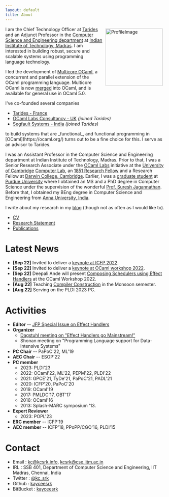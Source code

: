 ```yaml
---
layout: default
title: About
---
```


<img src="assets/profile.jpeg" alt="ProfileImage" style="width: 180px; float:
right; padding-right: 0.5rem; padding-left: 0.5rem; padding-top: 0.4rem;"/> I am
the Chief Technology Officer at [Tarides](https://tarides.com/) and an Adjunct
Professor in the [Computer Science and Engineering
department](http://cse.iitm.ac.in/) at [Indian Institute of Technology,
Madras](https://www.iitm.ac.in/). I am interested in building robust, secure and
scalable systems using programming language technology. 

I led the development of [Multicore
OCaml](https://github.com/ocamllabs/ocaml-multicore), a concurrent and parallel
extension of the OCaml programming language. Multicore OCaml is now
[merged](https://github.com/ocaml/ocaml/pull/10831) into OCaml, and is available
for general use in OCaml 5.0.

I've co-founded several companies 

* [Tarides - France](https://tarides.com/)
* [OCaml Labs Consultancy - UK](http://ocamllabs.io/) _(joined Tarides)_
* [Segfault Systems - India](https://segfault.systems) _(joined Tarides)_

<p/>
to build systems that are _functional_, and functional programming in
[OCaml](https://ocaml.org/) turns out to be a fine choice for this. I serve as
an advisor to Tarides.

I was an Assistant Professor in the Computer Science and Engineering department
at Indian Institute of Technology, Madras.  Prior to that, I was a Senior
Research Associate under the [OCaml
Labs](http://www.cl.cam.ac.uk/projects/ocamllabs/) initiative at the [University
of Cambridge](http://www.cam.ac.uk/) [Computer Lab](http://www.cl.cam.ac.uk/),
an [1851 Research Fellow](http://www.royalcommission1851.org/awards/) and a
Research Fellow at [Darwin College, Cambridge](https://www.darwin.cam.ac.uk/).
Earlier, I was a [graduate student](https://www.cs.purdue.edu/homes/chandras/)
at [Purdue University](http://www.purdue.edu/) where I obtained an MS and a PhD
degree in Computer Science under the supervision of the wonderful [Prof. Suresh
Jagannathan](https://www.cs.purdue.edu/homes/suresh/). Before that, I obtained
my BEng degree in Computer Science and Engineering from [Anna University,
India](https://www.annauniv.edu/).

I write about my research in my [blog](http://kcsrk.info/blog/)
(though not as often as I would like to).

 * [CV](cv/cv.pdf)
 * [Research Statement](research/research.pdf)
 * [Publications](publications.html)

# Latest News

 * **\[Sep 22\]** Invited to deliver a [keynote at ICFP 2022](https://icfp22.sigplan.org/details/icfp-2022-papers/48/Keynote-3).   
 * **\[Sep 22\]** Invited to deliver a [keynote at OCaml workshop 2022](https://icfp22.sigplan.org/details/ocaml-2022-papers/16/Keynote-OCaml-5-0).   
 * **\[Sep 22\]** Deepali Ande will present [Composing Schedulers using Effect Handlers](papers/compose_ocaml22.pdf) at the OCaml Workshop 2022. 
 * **\[Aug 22\]** Teaching [Compiler Construction](https://kcsrk.info/cs3300_m22/) in the Monsoon semester.
 * **\[Aug 22\]** Serving on the PLDI 2023 PC.

# Activities

* **Editor** -- [JFP Special Issue on Effect Handlers](https://www.cambridge.org/core/journals/journal-of-functional-programming/collections/effects-and-handlers)
* **Organizer** 
  + [Dagstuhl meeting on "Effect Handlers go Mainstream!"](https://www.dagstuhl.de/en/program/calendar/semhp/?semnr=18172)
  + Shonan meeting on "Programming Language support for Data-intensive Systems"
* **PC Chair** -- PaPoC'22, ML'19
* **AEC Chair** -- ESOP'22
* **PC member**
  + 2023: PLDI'23
  + 2022: OCaml'22, ML'22, PEPM'22, PLDI'22
  + 2021: GPCE'21, TyDe'21, PaPoC'21, PADL'21
  + 2020: ICFP'20, PaPoC'20
  + 2019: OCaml'19
  + 2017: PMLDC'17, OBT'17
  + 2016: OCaml'16
  + 2013: Splash-MARC symposium '13.
* **Expert Reviewer**
  + 2023: POPL'23
* **ERC member** -- ICFP'19
* **AEC member** -- ICFP'18, PPoPP/CGO'16, PLDI'15

# Contact

 * Email : kc@kcsrk.info, kcsrk@cse.iitm.ac.in
 * IRL : SSB 401, Department of Computer Science and Engineering, IIT Madras, Chennai, India
 * Twitter : <a href="https://twitter.com/kc_srk"> @kc_srk </a>
 * Github : <a href="https://github.com/kayceesrk"> kayceesrk </a>
 * BitBucket : <a href="https://bitbucket.org/kayceesrk"> kayceesrk </a>


<br/>

